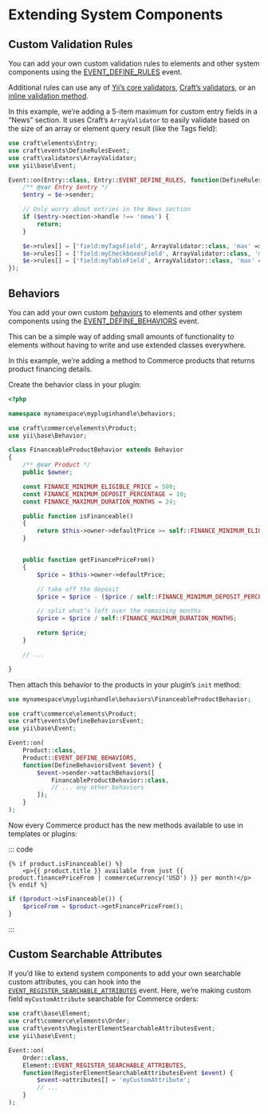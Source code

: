 # Extending System Components

## Custom Validation Rules

You can add your own custom validation rules to elements and other system components using the [EVENT_DEFINE_RULES](api:craft\base\Model#event-define-rules) event.

Additional rules can use any of [Yii’s core validators](https://www.yiiframework.com/doc/guide/2.0/en/tutorial-core-validators), [Craft’s validators](https://github.com/craftcms/cms/tree/develop/src/validators), or an [inline validation method](https://www.yiiframework.com/doc/guide/2.0/en/input-validation#inline-validators).

In this example, we’re adding a 5-item maximum for custom entry fields in a “News” section. It uses Craft’s `ArrayValidator` to easily validate based on the size of an array or element query result (like the Tags field):

```php
use craft\elements\Entry;
use craft\events\DefineRulesEvent;
use craft\validators\ArrayValidator;
use yii\base\Event;

Event::on(Entry::class, Entry::EVENT_DEFINE_RULES, function(DefineRulesEvent $e) {
    /** @var Entry $entry */
    $entry = $e->sender;

    // Only worry about entries in the News section
    if ($entry->section->handle !== 'news') {
        return;
    }

    $e->rules[] = ['field:myTagsField', ArrayValidator::class, 'max' => 5, 'on' => Entry::SCENARIO_LIVE];
    $e->rules[] = ['field:myCheckboxesField', ArrayValidator::class, 'max' => 5, 'on' => Entry::SCENARIO_LIVE];
    $e->rules[] = ['field:myTableField', ArrayValidator::class, 'max' => 5, 'on' => Entry::SCENARIO_LIVE];
});
```

## Behaviors

You can add your own custom [behaviors](https://www.yiiframework.com/doc/guide/2.0/en/concept-behaviors) to elements and other system components using the [EVENT_DEFINE_BEHAVIORS](api:craft\base\Model#event-define-behaviors) event.

This can be a simple way of adding small amounts of functionality to elements without having to write and use extended classes everywhere.

In this example, we’re adding a method to Commerce products that returns product financing details.

Create the behavior class in your plugin:

```php
<?php

namespace mynamespace\mypluginhandle\behaviors;

use craft\commerce\elements\Product;
use yii\base\Behavior;

class FinanceableProductBehavior extends Behavior
{
    /** @var Product */
    public $owner;

    const FINANCE_MINIMUM_ELIGIBLE_PRICE = 500;
    const FINANCE_MINIMUM_DEPOSIT_PERCENTAGE = 10;
    const FINANCE_MAXIMUM_DURATION_MONTHS = 24;

    public function isFinanceable()
    {
        return $this->owner->defaultPrice >= self::FINANCE_MINIMUM_ELIGIBLE_PRICE;
    }


    public function getFinancePriceFrom()
    {
        $price = $this->owner->defaultPrice;

        // take off the deposit
        $price = $price - ($price / self::FINANCE_MINIMUM_DEPOSIT_PERCENTAGE);

        // split what’s left over the remaining months
        $price = $price / self::FINANCE_MAXIMUM_DURATION_MONTHS;

        return $price;
    }

    // ...

}
```

Then attach this behavior to the products in your plugin’s `init` method:

```php
use mynamespace\mypluginhandle\behaviors\FinanceableProductBehavior;

use craft\commerce\elements\Product;
use craft\events\DefineBehaviorsEvent;
use yii\base\Event;

Event::on(
    Product::class,
    Product::EVENT_DEFINE_BEHAVIORS,
    function(DefineBehaviorsEvent $event) {
        $event->sender->attachBehaviors([
            FinancableProductBehavior::class,
            // ... any other behaviors
        ]);
    }
);
```

Now every Commerce product has the new methods available to use in templates or plugins:

::: code
```twig
{% if product.isFinanceable() %}
    <p>{{ product.title }} available from just {{ product.financePriceFrom | commerceCurrency('USD') }} per month!</p>
{% endif %}
```

```php
if ($product->isFinanceable()) {
    $priceFrom = $product->getFinancePriceFrom();
}
```
:::

## Custom Searchable Attributes

If you’d like to extend system components to add your own searchable custom attributes, you can hook into the [`EVENT_REGISTER_SEARCHABLE_ATTRIBUTES`](api:craft\base\Element#event-register-searchable-attributes) event. Here, we’re making custom field `myCustomAttribute` searchable for Commerce orders:

```php
use craft\base\Element;
use craft\commerce\elements\Order;
use craft\events\RegisterElementSearchableAttributesEvent;
use yii\base\Event;

Event::on(
    Order::class,
    Element::EVENT_REGISTER_SEARCHABLE_ATTRIBUTES,
    function(RegisterElementSearchableAttributesEvent $event) {
        $event->attributes[] = 'myCustomAttribute';
        // ...
    }
);
```